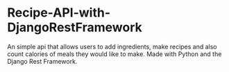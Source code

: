 # Recipe-API-with-DjangoRestFramework
An simple api that allows users to add ingredients, make recipes and also count calories of meals they would like to make. Made with Python and the Django Rest Framework.
